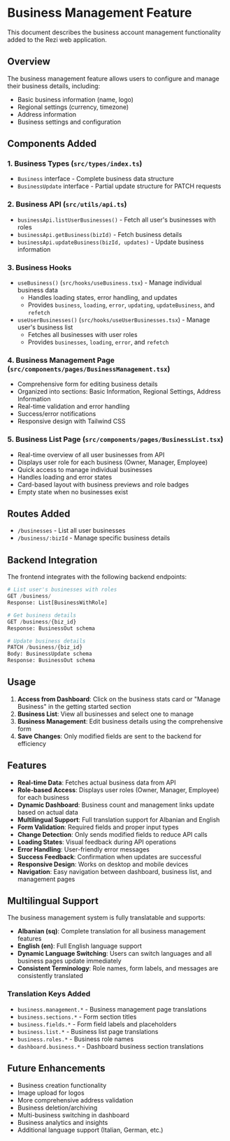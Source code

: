 # Business Management Feature

This document describes the business account management functionality added to the Rezi web application.

## Overview

The business management feature allows users to configure and manage their business details, including:

- Basic business information (name, logo)
- Regional settings (currency, timezone)
- Address information
- Business settings and configuration

## Components Added

### 1. Business Types (`src/types/index.ts`)
- `Business` interface - Complete business data structure
- `BusinessUpdate` interface - Partial update structure for PATCH requests

### 2. Business API (`src/utils/api.ts`)
- `businessApi.listUserBusinesses()` - Fetch all user's businesses with roles
- `businessApi.getBusiness(bizId)` - Fetch business details
- `businessApi.updateBusiness(bizId, updates)` - Update business information

### 3. Business Hooks
- `useBusiness()` (`src/hooks/useBusiness.tsx`) - Manage individual business data
  - Handles loading states, error handling, and updates
  - Provides `business`, `loading`, `error`, `updating`, `updateBusiness`, and `refetch`
- `useUserBusinesses()` (`src/hooks/useUserBusinesses.tsx`) - Manage user's business list
  - Fetches all businesses with user roles
  - Provides `businesses`, `loading`, `error`, and `refetch`

### 4. Business Management Page (`src/components/pages/BusinessManagement.tsx`)
- Comprehensive form for editing business details
- Organized into sections: Basic Information, Regional Settings, Address Information
- Real-time validation and error handling
- Success/error notifications
- Responsive design with Tailwind CSS

### 5. Business List Page (`src/components/pages/BusinessList.tsx`)
- Real-time overview of all user businesses from API
- Displays user role for each business (Owner, Manager, Employee)
- Quick access to manage individual businesses
- Handles loading and error states
- Card-based layout with business previews and role badges
- Empty state when no businesses exist

## Routes Added

- `/businesses` - List all user businesses
- `/business/:bizId` - Manage specific business details

## Backend Integration

The frontend integrates with the following backend endpoints:

```python
# List user's businesses with roles
GET /business/
Response: List[BusinessWithRole]

# Get business details
GET /business/{biz_id}
Response: BusinessOut schema

# Update business details  
PATCH /business/{biz_id}
Body: BusinessUpdate schema
Response: BusinessOut schema
```

## Usage

1. **Access from Dashboard**: Click on the business stats card or "Manage Business" in the getting started section
2. **Business List**: View all businesses and select one to manage
3. **Business Management**: Edit business details using the comprehensive form
4. **Save Changes**: Only modified fields are sent to the backend for efficiency

## Features

- **Real-time Data**: Fetches actual business data from API
- **Role-based Access**: Displays user roles (Owner, Manager, Employee) for each business
- **Dynamic Dashboard**: Business count and management links update based on actual data
- **Multilingual Support**: Full translation support for Albanian and English
- **Form Validation**: Required fields and proper input types
- **Change Detection**: Only sends modified fields to reduce API calls
- **Loading States**: Visual feedback during API operations
- **Error Handling**: User-friendly error messages
- **Success Feedback**: Confirmation when updates are successful
- **Responsive Design**: Works on desktop and mobile devices
- **Navigation**: Easy navigation between dashboard, business list, and management pages

## Multilingual Support

The business management system is fully translatable and supports:

- **Albanian (sq)**: Complete translation for all business management features
- **English (en)**: Full English language support
- **Dynamic Language Switching**: Users can switch languages and all business pages update immediately
- **Consistent Terminology**: Role names, form labels, and messages are consistently translated

### Translation Keys Added

- `business.management.*` - Business management page translations
- `business.sections.*` - Form section titles
- `business.fields.*` - Form field labels and placeholders
- `business.list.*` - Business list page translations
- `business.roles.*` - Business role names
- `dashboard.business.*` - Dashboard business section translations

## Future Enhancements

- Business creation functionality
- Image upload for logos
- More comprehensive address validation
- Business deletion/archiving
- Multi-business switching in dashboard
- Business analytics and insights
- Additional language support (Italian, German, etc.) 